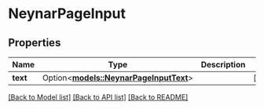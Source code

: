 # NeynarPageInput

## Properties

Name | Type | Description | Notes
------------ | ------------- | ------------- | -------------
**text** | Option<[**models::NeynarPageInputText**](NeynarPageInput_text.md)> |  | [optional]

[[Back to Model list]](../README.md#documentation-for-models) [[Back to API list]](../README.md#documentation-for-api-endpoints) [[Back to README]](../README.md)


